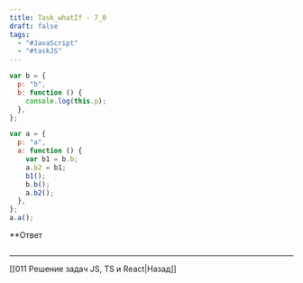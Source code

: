 ```yaml
---
title: Task_whatIf - 7_0
draft: false
tags:
  - "#JavaScript"
  - "#taskJS"
---
```

```js
var b = {
  p: "b",
  b: function () {
    console.log(this.p);
  },
};

var a = {
  p: "a",
  a: function () {
    var b1 = b.b;
    a.b2 = b1;
    b1();  
    b.b();  
    a.b2(); 
  },
};
a.a();
```

**Ответ

```js

```

___

[[011 Решение задач JS, TS и React|Назад]]